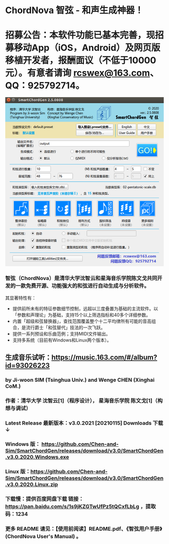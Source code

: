 # ChordNova 智弦 - 和声生成神器！

# 招募公告：本软件功能已基本完善，现招募移动App（iOS，Android）及网页版移植开发者，报酬面议（不低于10000元）。有意者请询 rcswex@163.com、QQ：925792714。
![Alt text](graphics/screenshots/SmartChordGen-main-screenshot.png)

### 智弦（ChordNova）是清华大学沈智云和星海音乐学院陈文戈共同开发的一款免费开源、功能强大的和弦进行自动生成与分析软件。
其显著特性有：
* 提供前所未有的特征参数细节控制，远超以三度叠置为基础的主流软件。以「参数和声理论」为基础，支持15个以上筛选指标和40多个详细参数。
* 内置「超级和弦替换器」，查找范围覆盖整个十二平均律所有可能的音高组合，是流行爵士「和弦替代」技法的一次飞跃。
* 提供一系列预设和乐曲范例；支持MIDI文件输出。
* 支持多系统（目前有Windows和Linux两个版本）。

## 生成音乐试听：https://music.163.com/#/album?id=93026223
### by Ji-woon SIM (Tsinghua Univ.) and Wenge CHEN (Xinghai CoM.)
### 作者：清华大学  沈智云[1]（程序设计），  星海音乐学院  陈文戈[1]（构想与调试）
### Latest Release 最新版本：v3.0.2021 [20210115] Downloads 下载 ↓ 
### Windows 版： https://github.com/Chen-and-Sim/SmartChordGen/releases/download/v3.0/SmartChordGen.v3.0.2020.Windows.exe
### Linux 版：https://github.com/Chen-and-Sim/SmartChordGen/releases/download/v3.0/SmartChordGen.v3.0.2020.Linux.zip
### 下载慢：提供百度网盘下载 链接：https://pan.baidu.com/s/1s9jKZGTwUfPz5tQCxfLbLg ，提取码：1234
### 更多 README 请见：【使用前阅读】README.pdf、《智弦用户手册》(ChordNova User's Manual) 。
